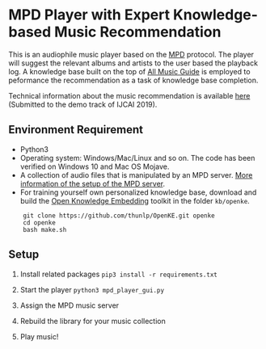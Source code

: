 # MPD Player with Expert Knowledge-based Music Recommendation

This is an audiophile music player based on the [MPD](https://www.musicpd.org) protocol. 
The player will suggest the relevant albums and artists to the user based the playback log. 
A knowledge base built on the top of [All Music Guide](https://www.allmusic.com) is employed to peformance the recommendation as a task of knowledge base completion. 

Technical information about the music recommendation is available [here](https://github.com/hhhuang/mpd_player/misc/paper.pdf) (Submitted to the demo track of IJCAI 2019).

## Environment Requirement
* Python3
* Operating system: Windows/Mac/Linux and so on. The code has been verified on Windows 10 and Mac OS Mojave.
* A collection of audio files that is manipulated by an MPD server. [More information of the setup of the MPD server](https://wiki.archlinux.org/index.php/Music_Player_Daemon).   
* For training yourself own personalized knowledge base, 
  download and build the [Open Knowledge Embedding](https://github.com/thunlp/OpenKE) toolkit in the folder <code>kb/openke</code>.
``` cd kb
    git clone https://github.com/thunlp/OpenKE.git openke
    cd openke
    bash make.sh
```      

## Setup
1. Install related packages
```pip3 install -r requirements.txt```

2. Start the player
```python3 mpd_player_gui.py```

3. Assign the MPD music server

4. Rebuild the library for your music collection

5. Play music!
